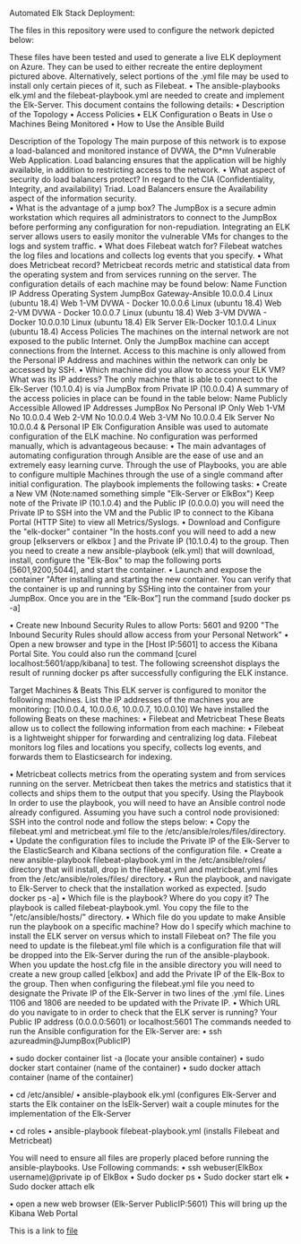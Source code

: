 Automated Elk Stack Deployment:

The files in this repository were used to configure the network depicted below:
 
These files have been tested and used to generate a live ELK deployment on Azure. They can be used to either recreate the entire deployment pictured above. Alternatively, select portions of the .yml file may be used to install only certain pieces of it, such as Filebeat.
•	The ansible-playbooks elk.yml and the filebeat-playbook.yml are needed to create and implement the Elk-Server.
This document contains the following details:
•	Description of the Topology
•	Access Policies
•	ELK Configuration
o	Beats in Use
o	Machines Being Monitored
•	How to Use the Ansible Build

Description of the Topology
The main purpose of this network is to expose a load-balanced and monitored instance of DVWA, the D*mn Vulnerable Web Application.
Load balancing ensures that the application will be highly available, in addition to restricting access to the network.
•	What aspect of security do load balancers protect? 
In regard to the CIA (Confidentiality, Integrity, and availability) Triad. Load Balancers ensure the Availability aspect of the information security.  
•	What is the advantage of a jump box?
The JumpBox is a secure admin workstation which requires all administrators to connect to the JumpBox before performing any configuration for non-repudiation. 
Integrating an ELK server allows users to easily monitor the vulnerable VMs for changes to the logs and system traffic.
•	What does Filebeat watch for?
Filebeat watches the log files and locations and collects log events that you specify. 
•	What does Metricbeat record?
Metricbeat records metric and statistical data from the operating system and from services running on the server.
The configuration details of each machine may be found below: 
Name	Function	IP Address	Operating System
JumpBox	Gateway-Ansible	10.0.0.4	Linux (ubuntu 18.4)
Web 1-VM 	DVWA - Docker	10.0.0.6	Linux (ubuntu 18.4)
Web 2-VM 	DVWA - Docker	10.0.0.7	Linux (ubuntu 18.4)
Web 3-VM 	DVWA - Docker	10.0.0.10	Linux (ubuntu 18.4)
Elk Server	Elk-Docker	10.1.0.4	Linux (ubuntu 18.4)
Access Policies
The machines on the internal network are not exposed to the public Internet.
Only the JumpBox machine can accept connections from the Internet. Access to this machine is only allowed from the Personal IP Address and machines within the network can only be accessed by SSH.
•	Which machine did you allow to access your ELK VM? What was its IP address?
The only machine that is able to connect to the Elk-Server (10.1.0.4) is via JumpBox from Private IP (10.0.0.4)
A summary of the access policies in place can be found in the table below:
Name	Publicly Accessible	Allowed IP Addresses
JumpBox	No	Personal IP Only
Web 1-VM 	No	10.0.0.4
Web 2-VM 	No	10.0.0.4
Web 3-VM 	No	10.0.0.4
Elk Server	No	10.0.0.4 & Personal IP
Elk Configuration
Ansible was used to automate configuration of the ELK machine. No configuration was performed manually, which is advantageous because: 
•	The main advantages of automating configuration through Ansible are the ease of use and an extremely easy learning curve. Through the use of Playbooks, you are able to configure multiple Machines through the use of a single command after initial configuration.
The playbook implements the following tasks:
•	Create a New VM (Note:named something simple "Elk-Server or ElkBox") Keep note of the Private IP (10.1.0.4) and the Public IP (0.0.0.0) you will need the Private IP to SSH into the VM and the Public IP to connect to the Kibana Portal (HTTP Site) to view all Metrics/Syslogs.
•	Download and Configure the "elk-docker" container "In the hosts.conf you will need to add a new group [elkservers or elkbox ] and the Private IP (10.1.0.4) to the group. Then you need to create a new ansible-playbook (elk.yml) that will download, install, configure the "Elk-Box" to map the following ports [5601,9200,5044], and start the container.
•	Launch and expose the container "After installing and starting the new container. You can verify that the container is up and running by SSHing into the container from your JumpBox. Once you are in the “Elk-Box”] run the command [sudo docker ps -a]


•	Create new Inbound Security Rules to allow Ports: 5601 and 9200 "The Inbound Security Rules should allow access from your Personal Network"
•	Open a new browser and type in the [Host IP:5601] to access the Kibana Portal Site.   You could also run the command [curel localhost:5601/app/kibana] to test.
The following screenshot displays the result of running docker ps after successfully configuring the ELK instance.
 
Target Machines & Beats
This ELK server is configured to monitor the following machines. List the IP addresses of the machines you are monitoring: 
[10.0.0.4, 10.0.0.6, 10.0.0.7, 10.0.0.10]
We have installed the following Beats on these machines:
•	Filebeat and Metricbeat
These Beats allow us to collect the following information from each machine:
•	Filebeat is a lightweight shipper for forwarding and centralizing log data. Filebeat monitors log files and locations you specify, collects log events, and forwards them to Elasticsearch for indexing.


•	Metricbeat collects metrics from the operating system and from services running on the server. Metricbeat then takes the metrics and statistics that it collects and ships them to the output that you specify.
Using the Playbook
In order to use the playbook, you will need to have an Ansible control node already configured. Assuming you have such a control node provisioned:
SSH into the control node and follow the steps below:
•	Copy the filebeat.yml and metricbeat.yml file to the /etc/ansible/roles/files/directory.
•	Update the configuration files to include the Private IP of the Elk-Server to the ElasticSearch and Kibana sections of the configuration file.
•	Create a new ansible-playbook filebeat-playbook.yml in the /etc/ansible/roles/ directory that will install, drop in the filebeat.yml and metricbeat.yml files from the /etc/ansible/roles/files/ directory.
•	Run the playbook, and navigate to Elk-Server to check that the installation worked as expected. [sudo docker ps -a]
•	Which file is the playbook? Where do you copy it?
The playbook is called filebeat-playbook.yml. You copy the file to the "/etc/ansible/hosts/" directory.
•	Which file do you update to make Ansible run the playbook on a specific machine? How do I specify which machine to install the ELK server on versus which to install Filebeat on?
The file you need to update is the filebeat.yml file which is a configuration file that will be dropped into the Elk-Server during the run of the ansible-playbook. When you update the host.cfg file in the ansible directory you will need to create a new group called [elkbox] and add the Private IP of the Elk-Box to the group. Then when configuring the filebeat.yml file you need to designate the Private IP of the Elk-Server in two lines of the .yml file. Lines 1106 and 1806 are needed to be updated with the Private IP.
•	Which URL do you navigate to in order to check that the ELK server is running?
Your Public IP address (0.0.0.0:5601) or localhost:5601
The commands needed to run the Ansible configuration for the Elk-Server are:
•	ssh azureadmin@JumpBox(PublicIP)
 
•	sudo docker container list -a (locate your ansible container)
•	sudo docker start container (name of the container)
•	sudo docker attach container (name of the container)
 
•	cd /etc/ansible/
•	ansible-playbook elk.yml (configures Elk-Server and starts the Elk container on the lsElk-Server) wait a couple minutes for the implementation of the Elk-Server
 
•	cd roles
•	ansible-playbook filebeat-playbook.yml (installs Filebeat and Metricbeat)
 
You will need to ensure all files are properly placed before running the ansible-playbooks.
Use Following commands: 
•	ssh webuser(ElkBox username)@private ip of ElkBox
•	Sudo docker ps
•	Sudo docker start elk
•	Sudo docker attach elk
 
•	open a new web browser (Elk-Server PublicIP:5601) This will bring up the Kibana Web Portal
 




This is a link to [file](Ansible/install-elk.yml)

